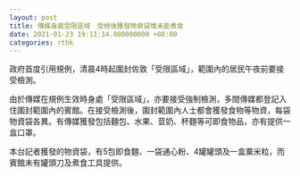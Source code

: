 ```yaml
---
layout: post
title: 傳媒身處受限區域　受檢後獲發物資袋惟未能煮食
date: 2021-01-23 19:11:14.000000000 +08:00
categories: rthk
---
```


政府首度引用規例，清晨4時起圍封佐敦「受限區域」，範圍內的居民午夜前要接受檢測。

由於傳媒在規例生效時身處「受限區域」，亦要接受強制檢測，多間傳媒都登記入住圍封範圍內的賓館。在接受檢測後，圍封範圍內人士都會獲發食物等物資，每袋物資袋各異。有傳媒獲發包括麵包、水果、荳奶、杯麵等可即食物品，亦有提供一盒口罩。

本台記者獲發的物資袋，有5包即食麵、一袋通心粉、4罐罐頭及一盒粟米粒，而賓館未有罐頭刀及煮食工具提供。

